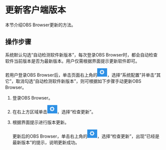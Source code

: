 # 更新客户端版本<a name="zh-cn_topic_0045829121"></a>

本节介绍OBS Browser更新的方法。

## 操作步骤<a name="section3524184491911"></a>

系统默认勾选“自动检测软件新版本”，每次登录OBS Browser时，都会自动检查软件当前版本是否为最新版本。用户仅需根据界面提示更新软件即可。

若用户登录OBS Browser后，单击页面右上角的![](figures/zh-cn_image_0130807427.png)，选择“系统配置”并单击“其它”，取消勾选“自动检测软件新版本”，则可根据如下步骤手动更新OBS Browser。

1.  登录OBS Browser。
2.  在右上方区域单击![](figures/zh-cn_image_0130807433.png)，选择“检查更新”。
3.  根据界面提示进行版本更新。

    更新后的OBS Browser，单击右上角的![](figures/zh-cn_image_0130807439.png)，选择“检查更新”，出现“已经是最新版本”的提示，说明更新成功。


